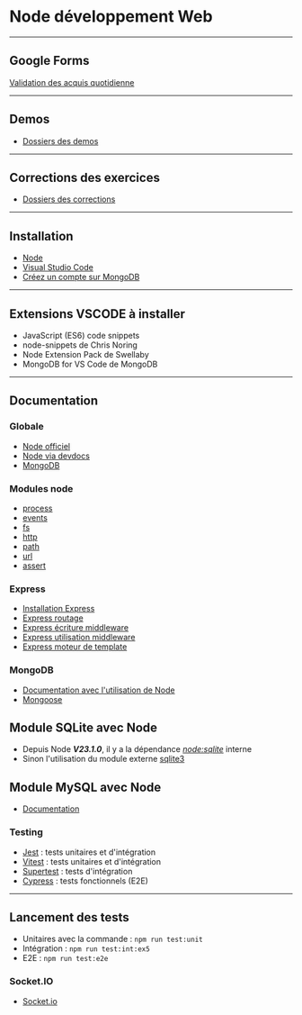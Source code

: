 # Node développement Web

---

## Google Forms

[Validation des acquis quotidienne](https://docs.google.com/forms/d/e/1FAIpQLSc4AMSDMpIK5NVbc0GD_0VhtPz1RH8FBJDpNB9NwEIszpLSAg/viewform)

---

## Demos

- [Dossiers des demos](./demo/)

---

## Corrections des exercices

- [Dossiers des corrections](./0-exercices/corrections/)

---

## Installation

- [Node](https://nodejs.org/en/download/package-manager)
- [Visual Studio Code](https://code.visualstudio.com/download)
- [Créez un compte sur MongoDB](https://account.mongodb.com/account/register)

---

## Extensions VSCODE à installer

- JavaScript (ES6) code snippets
- node-snippets de Chris Noring
- Node Extension Pack de Swellaby
- MongoDB for VS Code de MongoDB

---

## Documentation

### Globale

- [Node officiel](https://nodejs.org/docs/latest/api/)
- [Node via devdocs](https://devdocs.io/node/)
- [MongoDB](https://www.mongodb.com/docs/)

### Modules node

- [process](https://nodejs.org/docs/latest/api/process.html)
- [events](https://nodejs.org/docs/latest/api/events.html)
- [fs](https://nodejs.org/docs/latest/api/fs.html)
- [http](https://nodejs.org/docs/latest/api/http.html)
- [path](https://nodejs.org/docs/latest/api/path.html)
- [url](https://nodejs.org/docs/latest/api/url.html)
- [assert](https://nodejs.org/docs/latest/api/assert.html)

### Express

- [Installation Express](https://expressjs.com/en/starter/installing.html)
- [Express routage](https://expressjs.com/fr/guide/routing.html)
- [Express écriture middleware](https://expressjs.com/fr/guide/writing-middleware.html)
- [Express utilisation middleware](https://expressjs.com/fr/guide/using-middleware.html)
- [Express moteur de template](https://expressjs.com/fr/guide/using-template-engines.html)

### MongoDB

- [Documentation avec l'utilisation de Node](https://www.mongodb.com/docs/languages/javascript/)
- [Mongoose](https://www.mongodb.com/developer/languages/javascript/getting-started-with-mongodb-and-mongoose/)

## Module SQLite avec Node

- Depuis Node ***V23.1.0***, il y a la dépendance [*node:sqlite*](https://nodejs.org/api/sqlite.html) interne
- Sinon l'utilisation du module externe [sqlite3](https://www.npmjs.com/package/sqlite3)

## Module MySQL avec Node

- [Documentation](https://sidorares.github.io/node-mysql2/docs)

### Testing

- [Jest](https://jestjs.io/docs/getting-started) : tests unitaires et d'intégration
- [Vitest](https://vitest.dev/guide/)  : tests unitaires et d'intégration
- [Supertest](https://www.npmjs.com/package/supertest) : tests d'intégration
- [Cypress](https://www.cypress.io/)  : tests fonctionnels (E2E)

---

## Lancement des tests

- Unitaires avec la commande : `npm run test:unit`
- Intégration : `npm run test:int:ex5`
- E2E : `npm run test:e2e`

### Socket.IO

- [Socket.io](https://socket.io/docs/v4/tutorial/introduction)